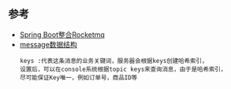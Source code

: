 

## 参考
- [Spring Boot整合Rocketmq](https://blog.csdn.net/qq_18603599/article/details/81172866)
- [message数据结构](https://blog.csdn.net/qq_32711825/article/details/78579864)
  ```
  keys :代表这条消息的业务关键词，服务器会根据keys创建哈希索引，
  设置后，可以在console系统根据topic keys来查询消息，由于是哈希索引，
  尽可能保证Key唯一，例如订单号，商品ID等
  ```